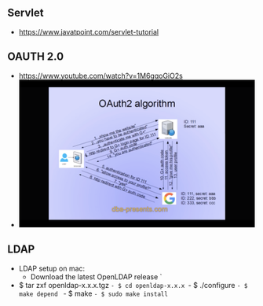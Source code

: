 ## Servlet
 - https://www.javatpoint.com/servlet-tutorial
 

## OAUTH 2.0
  - https://www.youtube.com/watch?v=1M6gqoGiO2s
  - <img src="https://github.com/eshita19/web/blob/master/oauth2.0.png"></img>

## LDAP
  - LDAP setup on mac: 
     - Download the latest OpenLDAP release
`
- $ tar zxf openldap-x.x.x.tgz
`- $ cd openldap-x.x.x
`- $ ./configure
`- $ make depend
` - $ make
`- $ sudo make install
`
